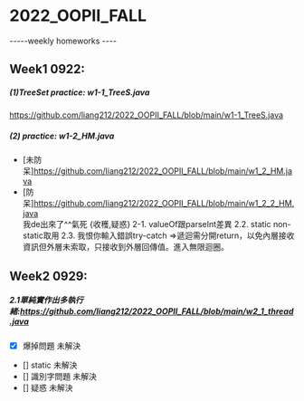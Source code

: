 # 2022_OOPII_FALL
-----weekly homeworks ----
## Week1 0922:
##### (1)TreeSet practice:  w1-1_TreeS.java
https://github.com/liang212/2022_OOPII_FALL/blob/main/w1-1_TreeS.java
##### (2) practice:  w1-2_HM.java
* [未防呆]https://github.com/liang212/2022_OOPII_FALL/blob/main/w1_2_HM.java
* [防呆]https://github.com/liang212/2022_OOPII_FALL/blob/main/w1_2_2_HM.java  
    我de出來了^^氣死
{收穫,疑惑}
2-1. valueOf跟parseInt差異
2.2. static non-static取用
2.3. 我恨你輸入錯誤try-catch =>遞迴需分開return，以免內層接收資訊但外層未索取，只接收到外層回傳值。進入無限迴圈。

## Week2 0929:
##### 2.1單純實作出多執行緒:https://github.com/liang212/2022_OOPII_FALL/blob/main/w2_1_thread.java
- [x] 爆掉問題 未解決
- [] static 未解決
- [] 識別字問題 未解決
- [] 疑惑 未解決
